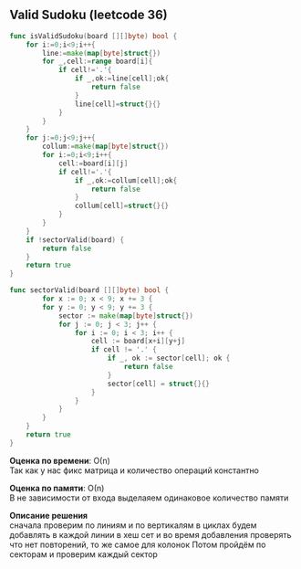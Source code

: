 ## Valid Sudoku (leetcode 36)  

```go
func isValidSudoku(board [][]byte) bool {
    for i:=0;i<9;i++{
        line:=make(map[byte]struct{})
        for _,cell:=range board[i]{
            if cell!='.'{
                if _,ok:=line[cell];ok{
                    return false
                }
                line[cell]=struct{}{}
            }
        }
    }
    for j:=0;j<9;j++{
        collum:=make(map[byte]struct{})
        for i:=0;i<9;i++{
            cell:=board[i][j]
            if cell!='.'{
                if _,ok:=collum[cell];ok{
                    return false
                }
                collum[cell]=struct{}{}
            }
        }
    }
    if !sectorValid(board) {
        return false
    }
	return true
}

func sectorValid(board [][]byte) bool {
    	for x := 0; x < 9; x += 3 {
        for y := 0; y < 9; y += 3 {
            sector := make(map[byte]struct{})
			for j := 0; j < 3; j++ {
				for i := 0; i < 3; i++ {
					cell := board[x+i][y+j]
					if cell != '.' {
						if _, ok := sector[cell]; ok {
							return false
						}
						sector[cell] = struct{}{}
					}
				}
			}
		}
	}
	return true
}
```

**Оценка по времени**: О(n)  
Так как у нас фикс матрица и количество операций константно

**Оценка по памяти**: О(n)  
В не зависимости от входа выделаяем одинаковое количество памяти

**Описание решения**  
сначала проверим по линиям и по вертикалям в циклах будем добавлять в каждой линии в хеш сет и во время добавления проверять что нет повторений, то же самое для колонок
Потом пройдём по секторам и проверим каждый сектор